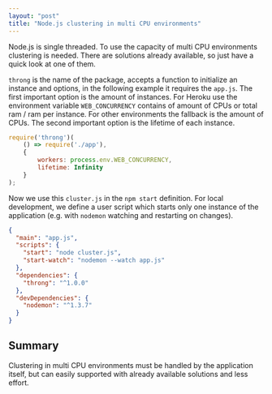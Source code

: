 ```yaml
---
layout: "post"
title: "Node.js clustering in multi CPU environments"
---
```


Node.js is single threaded. To use the capacity of multi CPU environments clustering is needed. There are solutions already available, so just have a quick look at one of them.

<!--more-->

`throng` is the name of the package, accepts a function to initialize an instance and options, in the following example it requires the `app.js`. The first important option is the amount of instances. For Heroku use the environment variable `WEB_CONCURRENCY` contains of amount of CPUs or total ram / ram per instance. For other environments the fallback is the amount of CPUs. The second important option is the lifetime of each instance.

```javascript
require('throng')(
    () => require('./app'),
    {
        workers: process.env.WEB_CONCURRENCY,
        lifetime: Infinity
    }
);
```

Now we use this `cluster.js` in the `npm start` definition. For local development, we define a user script which starts only one instance of the application (e.g. with `nodemon` watching and restarting on changes).

```json
{
  "main": "app.js",
  "scripts": {
    "start": "node cluster.js",
    "start-watch": "nodemon --watch app.js"
  },
  "dependencies": {
    "throng": "^1.0.0"
  },
  "devDependencies": {
    "nodemon": "^1.3.7"
  }
}
```

## Summary

Clustering in multi CPU environments must be handled by the application itself, but can easily supported with already available solutions and less effort.
